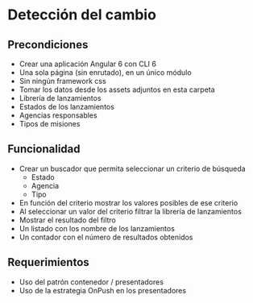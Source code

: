# Detección del cambio

## Precondiciones

* Crear una aplicación Angular 6 con CLI 6
* Una sola página (sin enrutado), en un único módulo
* Sin ningún framework css
* Tomar los datos desde los assets adjuntos en esta carpeta
* Librería de lanzamientos
* Estados de los lanzamientos
* Agencias responsables
* Tipos de misiones

## Funcionalidad

* Crear un buscador que permita seleccionar un criterio de búsqueda
   - Estado
   - Agencia
   - Tipo
* En función del criterio mostrar los valores posibles de ese criterio
* Al seleccionar un valor del criterio filtrar la librería de lanzamientos
* Mostrar el resultado del filtro
* Un listado con los nombre de los lanzamientos
* Un contador con el número de resultados obtenidos
 
## Requerimientos

* Uso del patrón contenedor / presentadores
* Uso de la estrategia OnPush en los presentadores